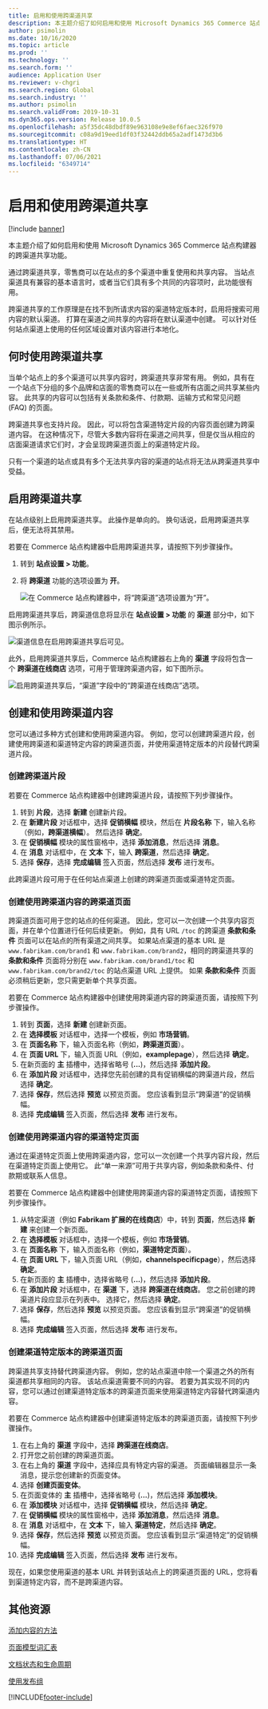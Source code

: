 ```yaml
---
title: 启用和使用跨渠道共享
description: 本主题介绍了如何启用和使用 Microsoft Dynamics 365 Commerce 站点构建器的跨渠道共享功能。
author: psimolin
ms.date: 10/16/2020
ms.topic: article
ms.prod: ''
ms.technology: ''
ms.search.form: ''
audience: Application User
ms.reviewer: v-chgri
ms.search.region: Global
ms.search.industry: ''
ms.author: psimolin
ms.search.validFrom: 2019-10-31
ms.dyn365.ops.version: Release 10.0.5
ms.openlocfilehash: a5f35dc48dbdf89e963108e9e8ef6faec326f970
ms.sourcegitcommit: c08a9d19eed1df03f32442ddb65a2adf1473d3b6
ms.translationtype: HT
ms.contentlocale: zh-CN
ms.lasthandoff: 07/06/2021
ms.locfileid: "6349714"
---
```

# <a name="enable-and-use-cross-channel-sharing"></a>启用和使用跨渠道共享

[!include [banner](includes/banner.md)]

本主题介绍了如何启用和使用 Microsoft Dynamics 365 Commerce 站点构建器的跨渠道共享功能。

通过跨渠道共享，零售商可以在站点的多个渠道中重复使用和共享内容。 当站点渠道具有兼容的基本语言时，或者当它们具有多个共同的内容项时，此功能很有用。

跨渠道共享的工作原理是在找不到所请求内容的渠道特定版本时，启用将搜索可用内容的默认渠道。 打算在渠道之间共享的内容将在默认渠道中创建。 可以针对任何站点渠道上使用的任何区域设置对该内容进行本地化。

## <a name="when-to-use-cross-channel-sharing"></a>何时使用跨渠道共享

当单个站点上的多个渠道可以共享内容时，跨渠道共享非常有用。 例如，具有在一个站点下分组的多个品牌和店面的零售商可以在一些或所有店面之间共享某些内容。 此共享的内容可以包括有关条款和条件、付款期、运输方式和常见问题 (FAQ) 的页面。

跨渠道共享也支持片段。 因此，可以将包含渠道特定片段的内容页面创建为跨渠道内容。 在这种情况下，尽管大多数内容将在渠道之间共享，但是仅当从相应的店面渠道请求它们时，才会呈现跨渠道页面上的渠道特定片段。

只有一个渠道的站点或具有多个无法共享内容的渠道的站点将无法从跨渠道共享中受益。

## <a name="enable-cross-channel-sharing"></a>启用跨渠道共享

在站点级别上启用跨渠道共享。 此操作是单向的。 换句话说，启用跨渠道共享后，便无法将其禁用。

若要在 Commerce 站点构建器中启用跨渠道共享，请按照下列步骤操作。

1. 转到 **站点设置 \> 功能**。
1. 将 **跨渠道** 功能的选项设置为 **开**。

    ![在 Commerce 站点构建器中，将“跨渠道”选项设置为“开”。](./media/enabling-cross-channel-sharing.png)

启用跨渠道共享后，跨渠道信息将显示在 **站点设置 \> 功能** 的 **渠道** 部分中，如下图示例所示。

![渠道信息在启用跨渠道共享后可见。](./media/channels-cross-channel.png)

此外，启用跨渠道共享后，Commerce 站点构建器右上角的 **渠道** 字段将包含一个 **跨渠道在线商店** 选项，可用于管理跨渠道内容，如下图所示。

![启用跨渠道共享后，“渠道”字段中的“跨渠道在线商店”选项。](./media/cross-channel-dropdown.png)

## <a name="create-and-use-cross-channel-content"></a>创建和使用跨渠道内容

您可以通过多种方式创建和使用跨渠道内容。 例如，您可以创建跨渠道片段，创建使用跨渠道和渠道特定内容的跨渠道页面，并使用渠道特定版本的片段替代跨渠道片段。

### <a name="create-a-cross-channel-fragment"></a>创建跨渠道片段

若要在 Commerce 站点构建器中创建跨渠道片段，请按照下列步骤操作。

1. 转到 **片段**，选择 **新建** 创建新片段。
1. 在 **新建片段** 对话框中，选择 **促销横幅** 模块，然后在 **片段名称** 下，输入名称（例如，**跨渠道横幅**）。 然后选择 **确定**。
1. 在 **促销横幅** 模块的属性窗格中，选择 **添加消息**，然后选择 **消息**。
1. 在 **消息** 对话框中，在 **文本** 下，输入 **跨渠道**，然后选择 **确定**。 
1. 选择 **保存**，选择 **完成编辑** 签入页面，然后选择 **发布** 进行发布。

此跨渠道片段可用于在任何站点渠道上创建的跨渠道页面或渠道特定页面。

### <a name="create-a-cross-channel-page-that-uses-cross-channel-content"></a>创建使用跨渠道内容的跨渠道页面

跨渠道页面可用于您的站点的任何渠道。 因此，您可以一次创建一个共享内容页面，并在单个位置进行任何后续更新。 例如，具有 URL `/toc` 的跨渠道 **条款和条件** 页面可以在站点的所有渠道之间共享。 如果站点渠道的基本 URL 是 `www.fabrikam.com/brand1` 和 `www.fabrikam.com/brand2`，相同的跨渠道共享的 **条款和条件** 页面将分别在 `www.fabrikam.com/brand1/toc` 和 `www.fabrikam.com/brand2/toc` 的站点渠道 URL 上提供。 如果 **条款和条件** 页面必须稍后更新，您只需更新单个共享页面。

若要在 Commerce 站点构建器中创建使用跨渠道内容的跨渠道页面，请按照下列步骤操作。

1. 转到 **页面**，选择 **新建** 创建新页面。
1. 在 **选择模板** 对话框中，选择一个模板，例如 **市场营销**。
1. 在 **页面名称** 下，输入页面名称（例如，**跨渠道页面**）。
1. 在 **页面 URL** 下，输入页面 URL（例如，**examplepage**），然后选择 **确定**。
1. 在新页面的 **主** 插槽中，选择省略号 (**...**)，然后选择 **添加片段**。
1. 在 **添加片段** 对话框中，选择您先前创建的具有促销横幅的跨渠道片段，然后选择 **确定**。
1. 选择 **保存**，然后选择 **预览** 以预览页面。 您应该看到显示“跨渠道”的促销横幅。
1. 选择 **完成编辑** 签入页面，然后选择 **发布** 进行发布。

### <a name="create-a-channel-specific-page-that-uses-cross-channel-content"></a>创建使用跨渠道内容的渠道特定页面

通过在渠道特定页面上使用跨渠道内容，您可以一次创建一个共享内容片段，然后在渠道特定页面上使用它。 此“单一来源”可用于共享内容，例如条款和条件、付款期或联系人信息。

若要在 Commerce 站点构建器中创建使用跨渠道内容的渠道特定页面，请按照下列步骤操作。

1. 从特定渠道（例如 **Fabrikam 扩展的在线商店**）中，转到 **页面**，然后选择 **新建** 来创建一个新页面。
1. 在 **选择模板** 对话框中，选择一个模板，例如 **市场营销**。
1. 在 **页面名称** 下，输入页面名称（例如，**渠道特定页面**）。
1. 在 **页面 URL** 下，输入页面 URL（例如，**channelspecificpage**），然后选择 **确定**。
1. 在新页面的 **主** 插槽中，选择省略号 (**...**)，然后选择 **添加片段**。
1. 在 **添加片段** 对话框中，在 **渠道** 下，选择 **跨渠道在线商店**。 您之前创建的跨渠道片段应显示在列表中。 选择它，然后选择 **确定**。
1. 选择 **保存**，然后选择 **预览** 以预览页面。 您应该看到显示“跨渠道”的促销横幅。
1. 选择 **完成编辑** 签入页面，然后选择 **发布** 进行发布。

### <a name="create-a-channel-specific-version-of-a-cross-channel-page"></a>创建渠道特定版本的跨渠道页面

跨渠道共享支持替代跨渠道内容。 例如，您的站点渠道中除一个渠道之外的所有渠道都共享相同的内容。 该站点渠道需要不同的内容。 若要为其实现不同的内容，您可以通过创建渠道特定版本的跨渠道页面来使用渠道特定内容替代跨渠道内容。

若要在 Commerce 站点构建器中创建渠道特定版本的跨渠道页面，请按照下列步骤操作。

1. 在右上角的 **渠道** 字段中，选择 **跨渠道在线商店**。
1. 打开您之前创建的跨渠道页面。
1. 在右上角的 **渠道** 字段中，选择应具有特定内容的渠道。 页面编辑器显示一条消息，提示您创建新的页面变体。
1. 选择 **创建页面变体**。
1. 在页面变体的 **主** 插槽中，选择省略号 (**...**)，然后选择 **添加模块**。
1. 在 **添加模块** 对话框中，选择 **促销横幅** 模块，然后选择 **确定**。
1. 在 **促销横幅** 模块的属性窗格中，选择 **添加消息**，然后选择 **消息**。
1. 在 **消息** 对话框中，在 **文本** 下，输入 **渠道特定**，然后选择 **确定**。
1. 选择 **保存**，然后选择 **预览** 以预览页面。 您应该看到显示“渠道特定”的促销横幅。
1. 选择 **完成编辑** 签入页面，然后选择 **发布** 进行发布。

现在，如果您使用渠道的基本 URL 并转到该站点上的跨渠道页面的 URL，您将看到渠道特定内容，而不是跨渠道内容。

## <a name="additional-resources"></a>其他资源

[添加内容的方法](add-manage-content.md)

[页面模型词汇表](page-elements-overview.md)

[文档状态和生命周期](document-states-overview.md)

[使用发布组](publish-groups.md)


[!INCLUDE[footer-include](../includes/footer-banner.md)]
